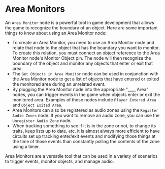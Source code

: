 # Area Monitors

An `Area Monitor` node is a powerful tool in game development that allows the game to recognize the boundary of an object. Here are some important things to know about using an Area Monitor node:

- To create an Area Monitor, you need to use an Area Monitor node and relate that node to the object that has the boundary you want to monitor. To create this relation, you must connect an object reference to the Area Monitor node's Monitor Object pin. The node will then recognize the boundary of the object and monitor any objects that enter or exit that area.
- The `Get Objects in Area Monitor` node can be used in conjunction with the Area Monitor node to get a list of objects that have entered or exited the monitored area during an unrelated event.
- By plugging the Area Monitor node into the appropriate "____ Area" nodes, you can trigger events in the game when objects enter or exit the monitored area. Examples of these nodes include `Player Entered Area` and `Object Exited Area`.
- Area Monitors can also be registered as audio zones using the `Register Audio Zones` node. If you want to remove an audio zone, you can use the `Unregister Audio Zone` node.
- When tracking something to see if it is in the zone or not, to change its traits, keep lists up to date, etc, it is almost always more efficient to have circuits set up tracking enter/exit events and modifying those things at the time of those events than constantly polling the contents of the zone using a timer.

Area Monitors are a versatile tool that can be used in a variety of scenarios to trigger events, monitor objects, and manage audio.
